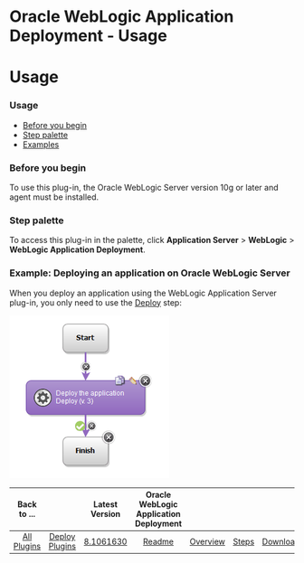 
Oracle WebLogic Application Deployment - Usage
==============================================

# Usage



### Usage




 


* [Before you begin](#before_you_begin)
* [Step palette](#palette)
* [Examples](#example)



### **Before you begin**


To use this plug-in, the Oracle WebLogic Server version 10g or later and agent must be installed. 



### **Step palette**


To access this plug-in in the palette, click **Application Server** > **WebLogic** > **WebLogic Application Deployment**.



### **Example: Deploying an application on Oracle WebLogic Server**


When you deploy an application using the WebLogic Application Server plug-in, you only need to use the [Deploy](https://www.urbancode.com/plugindoc/ibmucd/weblogic-application-server/3-489466/steps/#deploy) step:


[![deployweblogic](deployweblogic.gif)](deployweblogic.gif)




|Back to ...||Latest Version|Oracle WebLogic Application Deployment ||||
| :---: | :---: | :---: | :---: | :---: | :---: | :---: |
|[All Plugins](../../index.md)|[Deploy Plugins](../README.md)|[8.1061630](https://raw.githubusercontent.com/UrbanCode/IBM-UCD-PLUGINS/main/files/plugin-air-WebLogic-Application-Deployment/plugin-air-WebLogic-Application-Deployment-8.1061630.zip)|[Readme](README.md)|[Overview](overview.md)|[Steps](steps.md)|[Downloads](downloads.md)|
